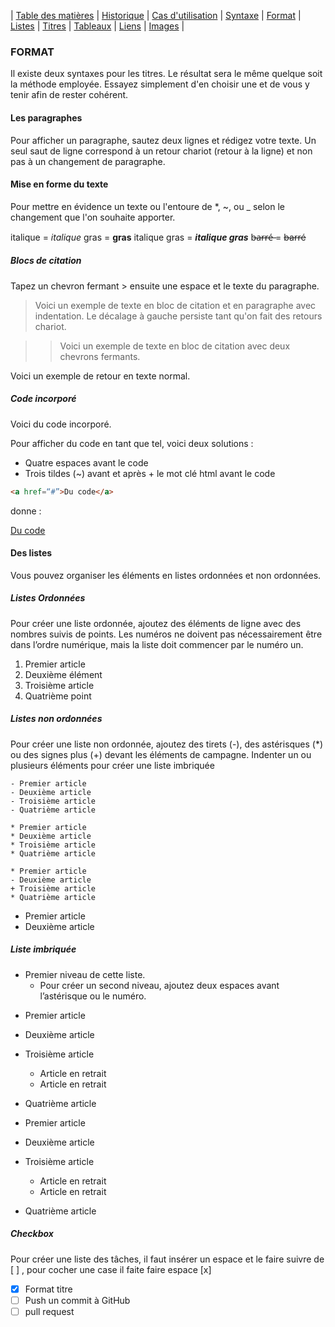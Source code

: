 | [Table des matières](tableMatieres.md) | [Historique](page1.md#petite-histoire-de-markdown) | [Cas d'utilisation](page1.md#utilisation) | [Syntaxe](page2.md#Syntaxe) | [Format](page2#Format) | [Listes](page2.md#Listes) | [Titres](page3.md#Titres) | [Tableaux](page3.md#Tableaux) | [Liens](page4.md#Liens) | [Images](page4.md#Images) |

### FORMAT

Il existe deux syntaxes pour les titres. Le résultat sera le même quelque soit la méthode employée. Essayez simplement d'en choisir une et de vous y tenir afin de rester cohérent.


#### Les paragraphes

Pour afficher un paragraphe, sautez deux lignes et rédigez votre texte. Un seul saut de ligne correspond à un retour chariot (retour à la ligne) et non pas à un changement de paragraphe.



#### Mise en forme du texte

Pour mettre en évidence un texte ou l'entoure de *, ~, ou _ selon le changement que l'on souhaite apporter.


italique = *italique*
gras = **gras**
italique gras = ***italique gras***
b̶a̶r̶r̶é̶ = ~~barré~~


##### Blocs de citation

Tapez un chevron fermant > ensuite une espace et le texte du paragraphe.

> Voici un exemple de texte en bloc de citation et en paragraphe avec indentation. Le décalage à gauche persiste tant qu'on fait des retours chariot.

>> Voici un exemple de texte en bloc de citation avec deux chevrons fermants.

Voici un exemple de retour en texte normal.

##### Code incorporé

Voici du code incorporé.

Pour afficher du code en tant que tel, voici deux solutions :
* Quatre espaces avant le code 
* Trois tildes (~) avant et après + le mot clé html avant le code
~~~html
<a href=“#”>Du code</a>
~~~
donne : 

<a href="#">Du code</a>


#### Des listes

Vous pouvez organiser les éléments en listes ordonnées et non ordonnées.

##### Listes Ordonnées

Pour créer une liste ordonnée, ajoutez des éléments de ligne avec des nombres suivis de points. Les numéros ne doivent pas nécessairement être dans l’ordre numérique, mais la liste doit commencer par le numéro un.

1. Premier article
2. Deuxième élément
3. Troisième article
4. Quatrième point

##### Listes non ordonnées

Pour créer une liste non ordonnée, ajoutez des tirets (-), des astérisques (*) ou des signes plus (+) devant les éléments de campagne. Indenter un ou plusieurs éléments pour créer une liste imbriquée

```
- Premier article	
- Deuxième article
- Troisième article
- Quatrième article
```
```
* Premier article
* Deuxième article
* Troisième article
* Quatrième article
```
```
* Premier article
- Deuxième article
+ Troisième article
* Quatrième article
```
* Premier article
* Deuxième article


##### Liste imbriquée

* Premier niveau de cette liste.
     * Pour créer un second niveau, ajoutez deux espaces avant l’astérisque ou le numéro.

- Premier article
- Deuxième article
- Troisième article
    - Article en retrait
    - Article en retrait
- Quatrième article

- Premier article
- Deuxième article
- Troisième article
    - Article en retrait
    - Article en retrait
- Quatrième article


##### Checkbox
Pour créer une liste des tâches, il faut insérer un espace et le faire suivre de [ ] , pour cocher une case il faite faire espace [x]


- [x] Format titre
- [ ] Push un commit à GitHub
- [ ] pull request
